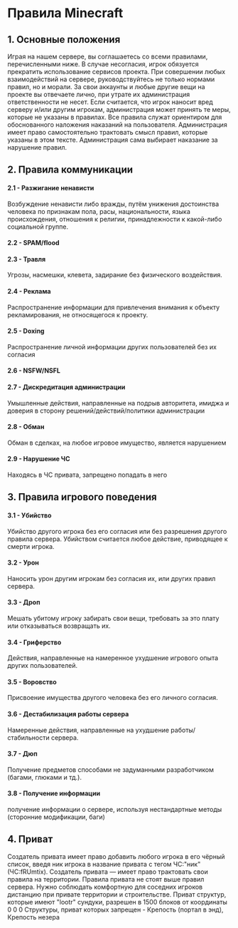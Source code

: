 # Правила Minecraft
 
## 1. Основные положения
Играя на нашем сервере, вы соглашаетесь со всеми правилами, перечисленными ниже. В случае несогласия, игрок обязуется прекратить использование сервисов проекта.
При совершении любых взаимодействий на сервере, руководствуйтесь не только нормами правил, но и морали. 
За свои аккаунты и любые другие вещи на проекте вы отвечаете лично, при утрате их  администрация ответственности не несет.
Если считается, что игрок наносит вред серверу и/или другим игрокам, администрация может принять те меры, которые не указаны в правилах.
Все правила служат ориентиром для обоснованного наложения наказаний на пользователя.
Администрация имеет право самостоятельно трактовать смысл правил, которые указаны в этом тексте.
Администрация сама выбирает наказание за нарушение правил.


## 2. Правила коммуникации

#### 2.1 - Разжигание ненависти
Возбуждение ненависти либо вражды, путём унижения достоинства человека по признакам пола, расы, национальности, языка происхождения, отношения к религии, принадлежности к какой-либо социальной группе.

#### 2.2 - SPAM/flood

#### 2.3 - Травля
Угрозы, насмешки, клевета, задирание без физического воздействия.

#### 2.4 - Реклама
Распространение информации для привлечения внимания к объекту рекламирования, не относящегося к проекту.

#### 2.5 - Doxing
Распространение личной информации других пользователей без их согласия

#### 2.6 - NSFW/NSFL

#### 2.7 - Дискредитация администрации
Умышленные действия, направленные на подрыв авторитета, имиджа и доверия в сторону решений/действий/политики администрации

#### 2.8 - Обман
Обман в сделках, на любое игровое имущество, является нарушением

#### 2.9 - Нарушение ЧС
Находясь в ЧС привата, запрещено попадать в него 

## 3. Правила игрового поведения

#### 3.1 - Убийство
Убийство другого игрока без его согласия или без разрешения другого правила сервера. Убийством считается любое действие, приводящее к смерти игрока.

#### 3.2 - Урон
Наносить урон другим игрокам без согласия их, или других правил сервера.

#### 3.3 - Дроп
Мешать убитому игроку забирать свои вещи, требовать за это плату или отказываться возвращать их.

#### 3.4 - Гриферство
Действия, направленные на намеренное ухудшение игрового опыта других пользователей.

#### 3.5 - Воровство
Присвоение имущества другого человека без его личного согласия.

#### 3.6 - Дестабилизация работы сервера
Намеренные действия, направленные на ухудшение работы/стабильности сервера.

#### 3.7 - Дюп
Получение предметов способами не задуманными разработчиком (багами, глюками и тд.).

#### 3.8 - Получение информации
получение информации о сервере, используя нестандартные методы (сторонние модификации, баги)

## 4. Приват
Создатель привата имеет право добавить любого игрока в его чёрный список, введя ник игрока в название привата с тегом ЧC:"ник" (ЧС:fRUmtix).
Создатель привата — имеет право трактовать свои правила на территории.
Правила привата не стоят выше правил сервера.
Нужно соблюдать комфортную для соседних игроков дистанцию при привате территории и строительстве.
Приват структур, которые имеют "lootr" сундуки, разрешен в 1500 блоков от координаты 0 0 0
Структуры, приват которых запрещен - Крепость (портал в энд), Крепость незера
